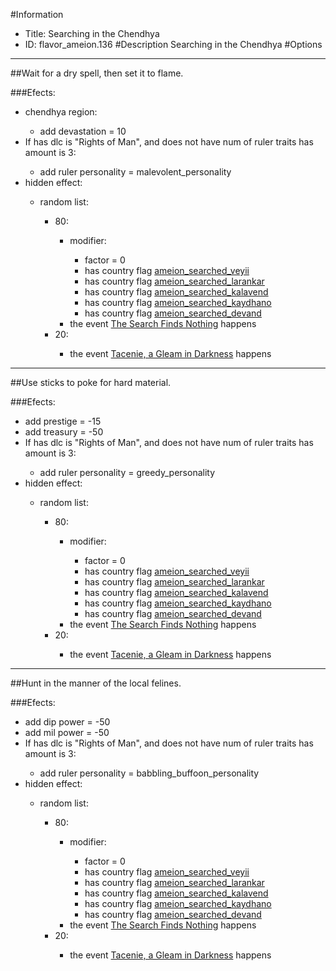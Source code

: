 #Information
 - Title: Searching in the Chendhya
 - ID: flavor_ameion.136
#Description
Searching in the Chendhya
#Options

___
##Wait for a dry spell, then set it to flame.

###Efects:<ul><li>chendhya region:</li><ul><li>add devastation = 10</li></ul><li>If has dlc is "Rights of Man", and does not have num of ruler traits has amount is 3:</li><ul><li>add ruler personality = malevolent_personality</li></ul><li>hidden effect:</li><ul><li>random list:</li><ul><li>80:</li><ul><li>modifier:</li><ul><li>factor = 0</li><li>has country flag [ameion_searched_veyii](../flags/ameion_searched_veyii.md)</li><li>has country flag [ameion_searched_larankar](../flags/ameion_searched_larankar.md)</li><li>has country flag [ameion_searched_kalavend](../flags/ameion_searched_kalavend.md)</li><li>has country flag [ameion_searched_kaydhano](../flags/ameion_searched_kaydhano.md)</li><li>has country flag [ameion_searched_devand](../flags/ameion_searched_devand.md)</li></ul><li>the event [The Search Finds Nothing](../events/the_search_finds_nothing.md) happens</li></ul><li>20:</li><ul><li>the event [Tacenie, a Gleam in Darkness](../events/tacenie_a_gleam_in_darkness.md) happens</li></ul></ul></ul></ul>

___
##Use sticks to poke for hard material.

###Efects:<ul><li>add prestige = -15</li><li>add treasury = -50</li><li>If has dlc is "Rights of Man", and does not have num of ruler traits has amount is 3:</li><ul><li>add ruler personality = greedy_personality</li></ul><li>hidden effect:</li><ul><li>random list:</li><ul><li>80:</li><ul><li>modifier:</li><ul><li>factor = 0</li><li>has country flag [ameion_searched_veyii](../flags/ameion_searched_veyii.md)</li><li>has country flag [ameion_searched_larankar](../flags/ameion_searched_larankar.md)</li><li>has country flag [ameion_searched_kalavend](../flags/ameion_searched_kalavend.md)</li><li>has country flag [ameion_searched_kaydhano](../flags/ameion_searched_kaydhano.md)</li><li>has country flag [ameion_searched_devand](../flags/ameion_searched_devand.md)</li></ul><li>the event [The Search Finds Nothing](../events/the_search_finds_nothing.md) happens</li></ul><li>20:</li><ul><li>the event [Tacenie, a Gleam in Darkness](../events/tacenie_a_gleam_in_darkness.md) happens</li></ul></ul></ul></ul>

___
##Hunt in the manner of the local felines.

###Efects:<ul><li>add dip power = -50</li><li>add mil power = -50</li><li>If has dlc is "Rights of Man", and does not have num of ruler traits has amount is 3:</li><ul><li>add ruler personality = babbling_buffoon_personality</li></ul><li>hidden effect:</li><ul><li>random list:</li><ul><li>80:</li><ul><li>modifier:</li><ul><li>factor = 0</li><li>has country flag [ameion_searched_veyii](../flags/ameion_searched_veyii.md)</li><li>has country flag [ameion_searched_larankar](../flags/ameion_searched_larankar.md)</li><li>has country flag [ameion_searched_kalavend](../flags/ameion_searched_kalavend.md)</li><li>has country flag [ameion_searched_kaydhano](../flags/ameion_searched_kaydhano.md)</li><li>has country flag [ameion_searched_devand](../flags/ameion_searched_devand.md)</li></ul><li>the event [The Search Finds Nothing](../events/the_search_finds_nothing.md) happens</li></ul><li>20:</li><ul><li>the event [Tacenie, a Gleam in Darkness](../events/tacenie_a_gleam_in_darkness.md) happens</li></ul></ul></ul></ul>
